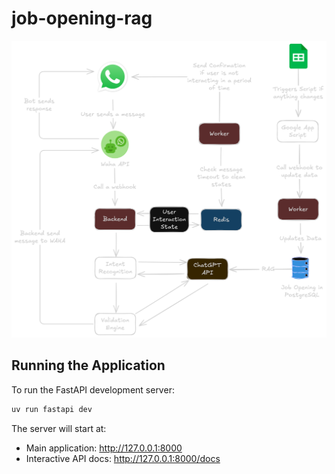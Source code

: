 # job-opening-rag

![pipeline](docs/design.png)

## Running the Application

To run the FastAPI development server:

```bash
uv run fastapi dev
```

The server will start at:
- Main application: http://127.0.0.1:8000
- Interactive API docs: http://127.0.0.1:8000/docs
